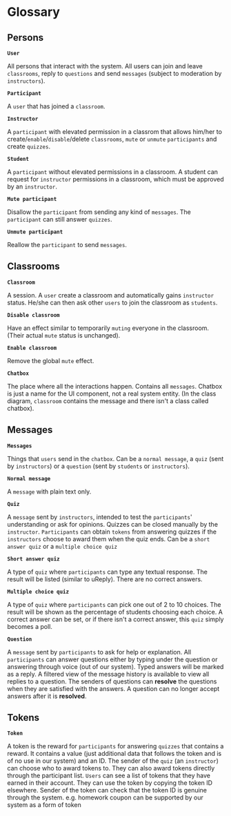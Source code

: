 # Glossary

## Persons

**`User`**

All persons that interact with the system. All users can join and leave `classrooms`, reply to `questions` and send `messages` (subject to moderation by `instructors`).

**`Participant`**

A `user` that has joined a `classroom`.

**`Instructor`**

A `participant` with elevated permission in a classrom that allows him/her to create/`enable`/`disable`/delete `classrooms`, `mute` or `unmute` `participants` and create `quizzes`.

**`Student`**

A `participant` without elevated permissions in a classroom. A student can request for `instructor` permissions in a classroom, which must be approved by an `instructor`.

**`Mute participant`**

Disallow the `participant` from sending any kind of `messages`. The `participant` can still answer `quizzes`.

**`Unmute participant`**

Reallow the `participant` to send `messages`.

## Classrooms

**`Classroom`**

A session. A `user` create a classroom and automatically gains `instructor` status. He/she can then ask other `users` to join the classroom as `students`.

**`Disable classroom`**

Have an effect similar to temporarily `muting` everyone in the classroom. (Their actual `mute` status is unchanged).

**`Enable classroom`**

Remove the global `mute` effect.

**`Chatbox`**

The place where all the interactions happen. Contains all `messages`. Chatbox is just a name for the UI component, not a real system entity. (In the class diagram, `classroom` contains the message and there isn't a class called chatbox).

## Messages

**`Messages`**

Things that `users` send in the `chatbox`. Can be a `normal message`, a `quiz` (sent by `instructors`) or a `question` (sent by `students` or `instructors`).

**`Normal message`**

A `message` with plain text only.

**`Quiz`**

A `message` sent by `instructors`, intended to test the `participants`' understanding or ask for opinions. Quizzes can be closed manually by the `instructor`. `Participants` can obtain `tokens` from answering quizzes if the `instructors` choose to award them when the quiz ends. Can be a `short answer quiz` or a `multiple choice quiz`

**`Short answer quiz`**

A type of `quiz` where `participants` can type any textual response. The result will be listed (similar to uReply). There are no correct answers.

**`Multiple choice quiz`**

A type of `quiz` where `participants` can pick one out of 2 to 10 choices. The result will be shown as the percentage of students choosing each choice. A correct answer can be set, or if there isn't a correct answer, this `quiz` simply becomes a poll.

**`Question`**

A `message` sent by `participants` to ask for help or explanation. All `participants` can answer questions either by typing under the question or answering through voice (out of our system). Typed answers will be marked as a reply. A filtered view of the message history is available to view all replies to a question. The senders of questions can **resolve** the questions when they are satisfied with the answers. A question can no longer accept answers after it is **resolved**.

## Tokens

**`Token`**

A token is the reward for `participants` for answering `quizzes` that contains a reward. It contains a value (just additional data that follows the token and is of no use in our system) and an ID. The sender of the `quiz` (an `instructor`) can choose who to award tokens to. They can also award tokens directly through the participant list. `Users` can see a list of tokens that they have earned in their account. They can use the token by copying the token ID elsewhere. Sender of the token can check that the token ID is genuine through the system. e.g. homework coupon can be supported by our system as a form of token
